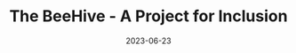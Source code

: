---
date: 2023-06-23
title: The BeeHive - A Project for Inclusion
cardTitle: The BeeHive - A Project for Inclusion
icons: ["fa-html5", "fa-sass"]
tags: ["project"]
eyebrow: website
imageTablet: /assets/beehive-tablet.jpg
imageBreakout: /assets/beehive-breakout.jpg
imageAlt: The BeeHive
blurb: With accessibility at the forefront of this project, my team and I set out to build a more inclusive developer community using React, Redux, and Sass.   
description: The BeeHive is a networking platform for neurodiverse IT professionals who are looking for career support and community. I developed this project alongside four classmates as our final project at Digital Career Institute. 
buttons: ["Live Website", "Figma Design", "GitHub Repo"]
urls: [
    "https://thebeehivenetwork.netlify.app/",
    "https://www.figma.com/file/NiCxcjrkUTx5RQdsmV4PjS/Final-Project-Wireframe?type=design&node-id=144-879",
    "https://github.com/Alliemack77/TheBeeHive"
]
---
